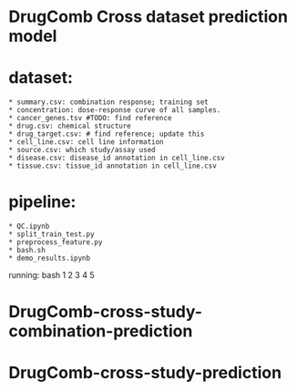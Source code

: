 # DrugComb Cross dataset prediction model

# dataset:
    * summary.csv: combination response; training set
    * concentration: dose-response curve of all samples. 
    * cancer_genes.tsv #TODO: find reference
    * drug.csv: chemical structure
    * drug_target.csv: # find reference; update this
    * cell_line.csv: cell line information
    * source.csv: which study/assay used
    * disease.csv: disease_id annotation in cell_line.csv
    * tissue.csv: tissue_id annotation in cell_line.csv



# pipeline:
    * QC.ipynb
    * split_train_test.py
    * preprocess_feature.py
    * bash.sh
    * demo_results.ipynb 

running:
bash 1 2 3 4 5
# DrugComb-cross-study-combination-prediction
# DrugComb-cross-study-prediction
